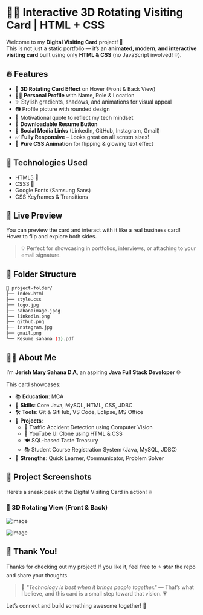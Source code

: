 # 💼✨ Interactive 3D Rotating Visiting Card | HTML + CSS

Welcome to my **Digital Visiting Card** project! 🚀  
This is not just a static portfolio — it’s an **animated, modern, and interactive visiting card** built using only **HTML & CSS** (no JavaScript involved! 💡).

## 🔥 Features
- 🎴 **3D Rotating Card Effect** on Hover (Front & Back View)
- 🧑‍💻 **Personal Profile** with Name, Role & Location
- ✨ Stylish gradients, shadows, and animations for visual appeal
- 📷 Profile picture with rounded design
- 💬 Motivational quote to reflect my tech mindset
- 📄 **Downloadable Resume Button**
- 🔗 **Social Media Links** (LinkedIn, GitHub, Instagram, Gmail)
- ✅ **Fully Responsive** – Looks great on all screen sizes!
- 🎨 **Pure CSS Animation** for flipping & glowing text effect

## 📌 Technologies Used
- HTML5 🧱
- CSS3 🎨
- Google Fonts (Samsung Sans)
- CSS Keyframes & Transitions

## 📎 Live Preview
You can preview the card and interact with it like a real business card!  
Hover to flip and explore both sides.  
> 💡 Perfect for showcasing in portfolios, interviews, or attaching to your email signature.

## 📂 Folder Structure
```bash
📁 project-folder/
├── index.html
├── style.css
├── logo.jpg
├── sahanaimage.jpeg
├── linkedln.png
├── github.png
├── instagram.jpg
├── gmail.png
└── Resume sahana (1).pdf
```

## 👩‍💻 About Me
I’m **Jerish Mary Sahana D A**, an aspiring **Java Full Stack Developer** 🌐  

This card showcases:
- 📚 **Education**: MCA  
- 🧠 **Skills**: Core Java, MySQL, HTML, CSS, JDBC  
- 🛠️ **Tools**: Git & GitHub, VS Code, Eclipse, MS Office  
- 💼 **Projects**:  
  - 🚦 Traffic Accident Detection using Computer Vision  
  - 🎥 YouTube UI Clone using HTML & CSS  
  - 🍽️ SQL-based Taste Treasury  
  - 📚 Student Course Registration System (Java, MySQL, JDBC)  
- 💪 **Strengths**: Quick Learner, Communicator, Problem Solver

## 📸 Project Screenshots

Here’s a sneak peek at the Digital Visiting Card in action! 🔥

### 🔄 3D Rotating View (Front & Back)
![image](https://github.com/user-attachments/assets/e1208b16-af83-47b9-8ade-08b90f14841a)

![image](https://github.com/user-attachments/assets/012dd160-67ab-44ae-9bf6-476be24a4e6d)


## 🙏 Thank You!
Thanks for checking out my project! If you like it, feel free to ⭐ **star** the repo and share your thoughts.

> 💬 *"Technology is best when it brings people together."* — That’s what I believe, and this card is a small step toward that vision. 💗

Let’s connect and build something awesome together! 🤝
